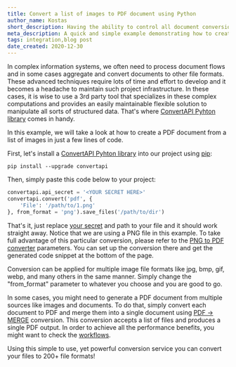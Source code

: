 ```yaml
---
title: Convert a list of images to PDF document using Python
author_name: Kostas
short_description: Having the ability to control all document conversions from a single place is a relief both for developers as well as project managers. This article shows how simple it is to configure and use our Python ConvertAPI library to create a PDF document from multiple images like jpg, png, webp, bmp, gif and others as well as chaining the conversions into a single workflow for all performance benefits. 
meta_description: A quick and simple example demonstrating how to create a PDF Document from multiple images like jpg, png, webp, bmp, gif, etc using our Python ConvertAPI library.
tags: integration,blog post
date_created: 2020-12-30
---
```

<!--tags: blog post,new,feature,bug,improvements,api,integration-->

In complex information systems, we often need to process document flows and in some cases aggregate and convert documents to other file formats. 
These advanced techniques require lots of time and effort to develop and it becomes a headache to maintain such project infrastructure. In these cases, it is wise to
use a 3rd party tool that specializes in these complex computations and provides an easily maintainable flexible solution to manipulate all sorts of structured data. 
That's where [ConvertAPI Pyhton library](https://github.com/ConvertAPI/convertapi-python) comes in handy.

In this example, we will take a look at how to create a PDF document from a list of images in just a few lines of code.

First, let's install a [ConvertAPI Pyhton library](https://github.com/ConvertAPI/convertapi-python) into our project using [pip](https://pypi.org/project/pip/):

`pip install --upgrade convertapi`

Then, simply paste this code below to your project:

```python
convertapi.api_secret = '<YOUR SECRET HERE>'
convertapi.convert('pdf', {
    'File': '/path/to/1.png'
}, from_format = 'png').save_files('/path/to/dir')
```

That's it, just replace [your secret](https://help.convertapi.com/en/article/how-to-create-a-free-account-2wr644/) and path to your file and it should work straight away. 
Notice that we are using a PNG file in this example. 
To take full advantage of this particular conversion, please refer to the [PNG to PDF converter](https://www.convertapi.com/png-to-pdf) parameters. 
You can set up the conversion there and get the generated code snippet at the bottom of the page.

Conversion can be applied for multiple image file formats like jpg, bmp, gif, webp, and many others in the same manner. 
Simply change the "from_format" parameter to whatever you choose and you are good to go.

In some cases, you might need to generate a PDF document from multiple sources like images and documents. 
To do that, simply convert each document to PDF and merge them into a single document using [PDF -> MERGE](https://www.convertapi.com/pdf-to-merge) conversion.
This conversion accepts a list of files and produces a single PDF output. 
In order to achieve all the performance benefits, you might want to check the [workflows](https://www.convertapi.com/doc/workflows).

Using this simple to use, yet powerful conversion service you can convert your files to 200+ file formats!